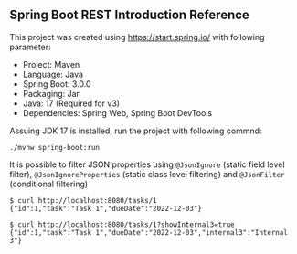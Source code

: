 ## Spring Boot REST Introduction Reference

This project was created using https://start.spring.io/ with following parameter:

* Project: Maven
* Language: Java
* Spring Boot: 3.0.0
* Packaging: Jar
* Java: 17 (Required for v3)
* Dependencies: Spring Web, Spring Boot DevTools

Assuing JDK 17 is installed, run the project with following commnd:

```shell
./mvnw spring-boot:run
```

It is possible to filter JSON properties using `@JsonIgnore` (static field level filter), `@JsonIgnoreProperties` (static class level filtering)
and `@JsonFilter` (conditional filtering)

```shell
$ curl http://localhost:8080/tasks/1
{"id":1,"task":"Task 1","dueDate":"2022-12-03"}

$ curl http://localhost:8080/tasks/1?showInternal3=true
{"id":1,"task":"Task 1","dueDate":"2022-12-03","internal3":"Internal 3"}
```
